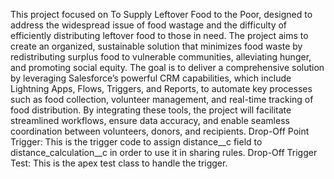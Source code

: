 This project focused on To Supply Leftover Food to the Poor, designed to address the widespread issue of food wastage and the difficulty of efficiently distributing leftover food to those in need. The project aims to create an organized, sustainable solution that minimizes food waste by redistributing surplus food to vulnerable communities, alleviating hunger, and promoting social equity. The goal is to deliver a comprehensive solution by leveraging Salesforce’s powerful CRM capabilities, which include Lightning Apps, Flows, Triggers, and Reports, to automate key processes such as food collection, volunteer management, and real-time tracking of food distribution. By integrating these tools, the project will facilitate streamlined workflows, ensure data accuracy, and enable seamless coordination between volunteers, donors, and recipients.
Drop-Off Point Trigger: This is the trigger code to assign distance__c field to distance_calculation__c in order to use it in sharing rules.
Drop-Off Trigger Test: This is the apex test class to handle the trigger.
